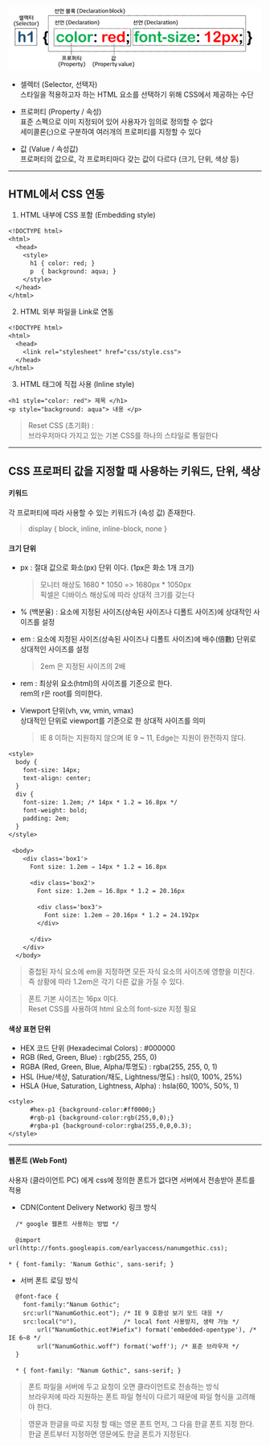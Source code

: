 ![Alt text](./images/css-syntax.png)  

* 셀렉터 (Selector, 선택자)  
  스타일을 적용하고자 하는 HTML 요소를 선택하기 위해 CSS에서 제공하는 수단  

* 프로퍼티 (Property / 속성)  
  표준 스펙으로 이미 지정되어 있어 사용자가 임의로 정의할 수 없다  
  세미콜론(;)으로 구분하여 여러개의 프로퍼티를 지정할 수 있다  

* 값 (Value / 속성값)  
  프로퍼티의 값으로, 각 프로퍼티마다 갖는 값이 다르다 (크기, 단위, 색상 등)  

***

## HTML에서 CSS 연동  
  1. HTML 내부에 CSS 포함 (Embedding style)  
  ~~~
  <!DOCTYPE html>
  <html>
    <head>
      <style>
        h1 { color: red; }
        p  { background: aqua; }
      </style>
    </head>
  </html>
  ~~~  

  2. HTML 외부 파일을 Link로 연동  
  ~~~
  <!DOCTYPE html>
  <html>
    <head>
      <link rel="stylesheet" href="css/style.css">
    </head>
  </html>
  ~~~  

  3. HTML 태그에 직접 사용 (Inline style)  
  ~~~
  <h1 style="color: red"> 제목 </h1>
  <p style="background: aqua"> 내용 </p>
  ~~~  

> Reset CSS (초기화) :   
  브라우저마다 가지고 있는 기본 CSS를 하나의 스타일로 통일한다  

***

## CSS 프로퍼티 값을 지정할 때 사용하는 키워드, 단위, 색상  

#### 키워드  
   각 프로퍼티에 따라 사용할 수 있는 키워드가 (속성 값) 존재한다.   
   > display { block, inline, inline-block, none }   


#### 크기 단위   
   * px : 절대 값으로 화소(px) 단위 이다. (1px은 화소 1개 크기)  
     > 모니터 해상도 1680 * 1050 => 1680px * 1050px   
     > 픽셀은 디바이스 해상도에 따라 상대적 크기를 갖는다  

   * % (백분율) : 요소에 지정된 사이즈(상속된 사이즈나 디폴트 사이즈)에 상대적인 사이즈를 설정  

   * em : 요소에 지정된 사이즈(상속된 사이즈나 디폴트 사이즈)에 배수(倍數) 단위로 상대적인 사이즈를 설정  
     > 2em 은 지정된 사이즈의 2배  
  
   * rem :  최상위 요소(html)의 사이즈를 기준으로 한다.  
    rem의 r은 root를 의미한다.  
  
   * Viewport 단위(vh, vw, vmin, vmax)   
    상대적인 단위로 viewport를 기준으로 한 상대적 사이즈를 의미  
     > IE 8 이하는 지원하지 않으며 IE 9 ~ 11, Edge는 지원이 완전하지 않다.
 
  ~~~
  <style>
    body {
      font-size: 14px;
      text-align: center;
    }
    div {
      font-size: 1.2em; /* 14px * 1.2 = 16.8px */
      font-weight: bold;
      padding: 2em;
    }
  </style>  
  
   <body>
      <div class='box1'>
        Font size: 1.2em ⇒ 14px * 1.2 = 16.8px
        
        <div class='box2'>
          Font size: 1.2em ⇒ 16.8px * 1.2 = 20.16px
          
          <div class='box3'>
            Font size: 1.2em ⇒ 20.16px * 1.2 = 24.192px
          </div>
        
        </div>
      </div>
    </body>
   ~~~
  
  > 중첩된 자식 요소에 em을 지정하면 모든 자식 요소의 사이즈에 영향을 미친다.   
  > 즉 상황에 따라 1.2em은 각기 다른 값을 가질 수 있다.

  

  > 폰트 기본 사이즈는 16px 이다.  
  > Reset CSS를 사용하여 html 요소의 font-size 지정 필요 

#### 색상 표현 단위  

* HEX 코드 단위 (Hexadecimal Colors)	: #000000  
* RGB (Red, Green, Blue)	: rgb(255, 255, 0)  
* RGBA (Red, Green, Blue, Alpha/투명도)	: rgba(255, 255, 0, 1)  
* HSL (Hue/색상, Saturation/채도, Lightness/명도)	: hsl(0, 100%, 25%)  
* HSLA (Hue, Saturation, Lightness, Alpha)	: hsla(60, 100%, 50%, 1)  

~~~
<style>
      #hex-p1 {background-color:#ff0000;}      
      #rgb-p1 {background-color:rgb(255,0,0);}      
      #rgba-p1 {background-color:rgba(255,0,0,0.3);
</style>
~~~  

*** 

#### 웹폰트 (Web Font)  
사용자 (클라이언트 PC) 에게 css에 정의한 폰트가 없다면 서버에서 전송받아 폰트를 적용  

* CDN(Content Delivery Network) 링크 방식  
~~~
  /* google 웹폰트 사용하는 방법 */

  @import url(http://fonts.googleapis.com/earlyaccess/nanumgothic.css);

* { font-family: 'Nanum Gothic', sans-serif; }
~~~  

* 서버 폰트 로딩 방식  

~~~
  @font-face {
    font-family:"Nanum Gothic";
    src:url("NanumGothic.eot"); /* IE 9 호환성 보기 모드 대응 */
    src:local("☺"),             /* local font 사용방지, 생략 가능 */
        url("NanumGothic.eot?#iefix") format('embedded-opentype'), /* IE 6~8 */
        url("NanumGothic.woff") format('woff'); /* 표준 브라우저 */
  }

  * { font-family: "Nanum Gothic", sans-serif; }
~~~
> 폰트 파일을 서버에 두고 요청이 오면 클라이언트로 전송하는 방식  
>  브라우저에 따라 지원하는 폰트 파일 형식이 다르기 때문에 파일 형식을 고려해야 한다.  

> 영문과 한글을 따로 지정 할 때는 영문 폰트 먼저, 그 다음 한글 폰트 지정 한다.    
> 한글 폰트부터 지정하면 영문에도 한글 폰트가 지정된다.

 




  

 
  


  